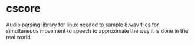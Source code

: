 # cscore

Audio parsing library for linux needed to sample 8.wav files for simultaneous movement to speech to approximate the way it is done in the real world.
